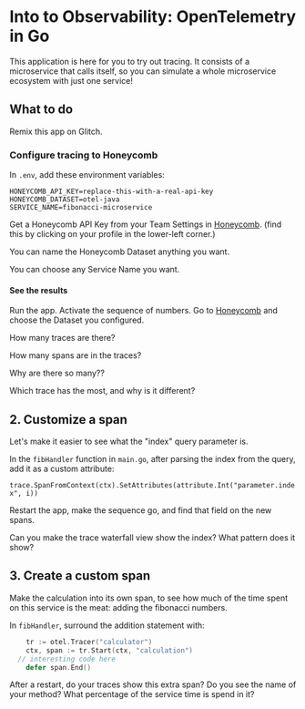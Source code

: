 # Into to Observability: OpenTelemetry in Go

This application is here for you to try out tracing.
It consists of a microservice that calls itself, so you can simulate
a whole microservice ecosystem with just one service!

## What to do

Remix this app on Glitch.

### Configure tracing to Honeycomb

In `.env`, add these
environment variables:

```
HONEYCOMB_API_KEY=replace-this-with-a-real-api-key
HONEYCOMB_DATASET=otel-java
SERVICE_NAME=fibonacci-microservice
```

Get a Honeycomb API Key from your Team Settings in [Honeycomb](https://ui.honeycomb.io).
(find this by clicking on your profile in the lower-left corner.)

You can name the Honeycomb Dataset anything you want.

You can choose any Service Name you want.

#### See the results

Run the app. Activate the sequence of numbers.
Go to [Honeycomb](https://ui.honeycomb.io) and choose the Dataset you configured.

How many traces are there?

How many spans are in the traces?

Why are there so many??

Which trace has the most, and why is it different?

## 2. Customize a span

Let's make it easier to see what the "index" query parameter is.

In the `fibHandler` function in `main.go`, after parsing the index from the query,
add it as a custom attribute:

`trace.SpanFromContext(ctx).SetAttributes(attribute.Int("parameter.index", i))`

Restart the app, make the sequence go, and find that field on the new spans.

Can you make the trace waterfall view show the index? What pattern does it show?

## 3. Create a custom span

Make the calculation into its own span, to see how much of the time spent on
this service is the meat: adding the fibonacci numbers.

In `fibHandler`, surround the addition statement with:

```go
	tr := otel.Tracer("calculator")
	ctx, span := tr.Start(ctx, "calculation")
  // interesting code here
	defer span.End()
```

After a restart, do your traces show this extra span? Do you see the name of your method?
What percentage of the service time is spend in it?

